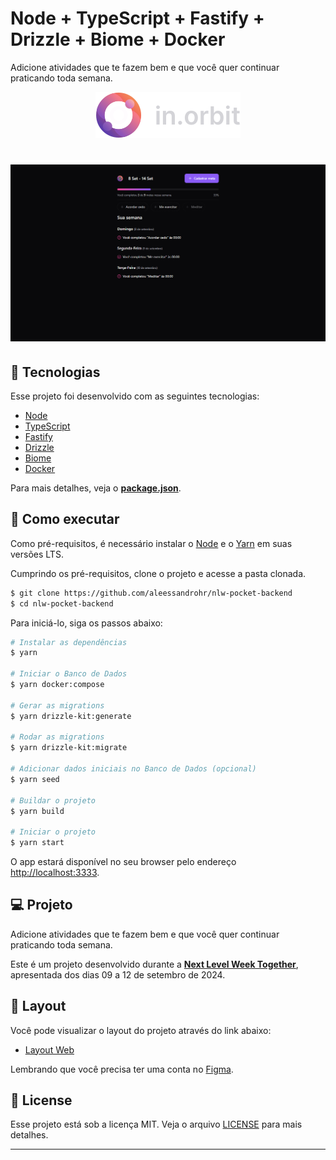 # Node + TypeScript + Fastify + Drizzle + Biome + Docker

Adicione atividades que te fazem bem e que você quer continuar
praticando toda semana.

<p align="center">
  <img alt="in.orbit" src="./src/assets/logo.svg" >
</p>

<h1 align="center">
	<img alt="in.orbit" src="./src/assets/cover.png" />
</h1>

## 🧪 Tecnologias

Esse projeto foi desenvolvido com as seguintes tecnologias:

- [Node](https://nodejs.org/en/)
- [TypeScript](https://www.typescriptlang.org/)
- [Fastify](https://fastify.dev/)
- [Drizzle](https://orm.drizzle.team/)
- [Biome](https://biomejs.dev/)
- [Docker](https://www.docker.com/)

Para mais detalhes, veja o **[package.json](./package.json)**.

## 🚀 Como executar

Como pré-requisitos, é necessário instalar o [Node](https://nodejs.org/en/) e o [Yarn](https://classic.yarnpkg.com/en/docs/install/) em suas versões LTS.

Cumprindo os pré-requisitos, clone o projeto e acesse a pasta clonada.

```bash
$ git clone https://github.com/aleessandrohr/nlw-pocket-backend
$ cd nlw-pocket-backend
```

Para iniciá-lo, siga os passos abaixo:

```bash
# Instalar as dependências
$ yarn

# Iniciar o Banco de Dados
$ yarn docker:compose

# Gerar as migrations
$ yarn drizzle-kit:generate

# Rodar as migrations
$ yarn drizzle-kit:migrate

# Adicionar dados iniciais no Banco de Dados (opcional)
$ yarn seed

# Buildar o projeto
$ yarn build

# Iniciar o projeto
$ yarn start
```

O app estará disponível no seu browser pelo endereço [http://localhost:3333](http://localhost:3333).

## 💻 Projeto

Adicione atividades que te fazem bem e que você quer continuar
praticando toda semana.

Este é um projeto desenvolvido durante a **[Next Level Week Together](https://nextlevelweek.com/)**, apresentada dos dias 09 a 12 de setembro de 2024.

## 🔖 Layout

Você pode visualizar o layout do projeto através do link abaixo:

- [Layout Web](https://www.figma.com/community/file/1415093862269754302/nlw-pocket-js-in-orbit)

Lembrando que você precisa ter uma conta no [Figma](https://figma.com/).

## 📝 License

Esse projeto está sob a licença MIT. Veja o arquivo [LICENSE](./LICENSE) para mais detalhes.

---
